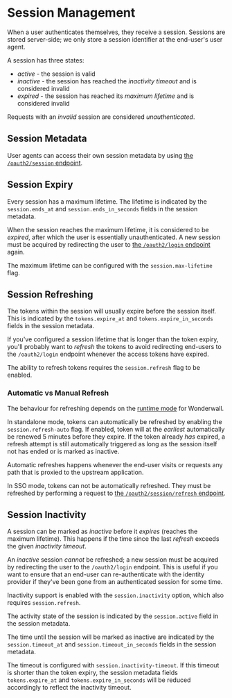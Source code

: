 # Session Management

When a user authenticates themselves, they receive a session. Sessions are stored server-side; we only store a session identifier at the end-user's user agent.

A session has three states:

- _active_ - the session is valid
- _inactive_ - the session has reached the _inactivity timeout_ and is considered invalid
- _expired_ - the session has reached its _maximum lifetime_ and is considered invalid

Requests with an _invalid_ session are considered _unauthenticated_.

## Session Metadata

User agents can access their own session metadata by using [the `/oauth2/session` endpoint](endpoints.md#oauth2session).

## Session Expiry

Every session has a maximum lifetime. 
The lifetime is indicated by the `session.ends_at` and `session.ends_in_seconds` fields in the session metadata.

When the session reaches the maximum lifetime, it is considered to be _expired_, after which the user is essentially unauthenticated.
A new session must be acquired by redirecting the user to [the `/oauth2/login` endpoint](endpoints.md#oauth2login) again.

The maximum lifetime can be configured with the `session.max-lifetime` flag.

## Session Refreshing

The tokens within the session will usually expire before the session itself.
This is indicated by the `tokens.expire_at` and `tokens.expire_in_seconds` fields in the session metadata.

If you've configured a session lifetime that is longer than the token expiry, you'll probably want to _refresh_ the tokens to avoid redirecting end-users to the `/oauth2/login` endpoint whenever the access tokens have expired.

The ability to refresh tokens requires the `session.refresh` flag to be enabled.

### Automatic vs Manual Refresh

The behaviour for refreshing depends on the [runtime mode](configuration.md#modes) for Wonderwall.

In standalone mode, tokens can automatically be refreshed by enabling the `session.refresh-auto` flag. 
If enabled, token will at the _earliest_ automatically be renewed 5 minutes before they expire.
If the token already _has_ expired, a refresh attempt is still automatically triggered as long as the session itself not has ended or is marked as inactive.

Automatic refreshes happens whenever the end-user visits or requests any path that is proxied to the upstream application.

In SSO mode, tokens can not be automatically refreshed. They must be refreshed by performing a request to [the `/oauth2/session/refresh` endpoint](endpoints.md#oauth2sessionrefresh).

## Session Inactivity

A session can be marked as _inactive_ before it _expires_ (reaches the maximum lifetime).
This happens if the time since the last _refresh_ exceeds the given _inactivity timeout_.

An _inactive_ session _cannot_ be refreshed; a new session must be acquired by redirecting the user to the `/oauth2/login` endpoint.
This is useful if you want to ensure that an end-user can re-authenticate with the identity provider if they've been gone from an authenticated session for some time.

Inactivity support is enabled with the `session.inactivity` option, which also requires `session.refresh`.

The activity state of the session is indicated by the `session.active` field in the session metadata.

The time until the session will be marked as inactive are indicated by the `session.timeout_at` and `session.timeout_in_seconds` fields in the session metadata.

The timeout is configured with `session.inactivity-timeout`.
If this timeout is shorter than the token expiry, the session metadata fields `tokens.expire_at` and `tokens.expire_in_seconds` will be reduced accordingly to reflect the inactivity timeout.
